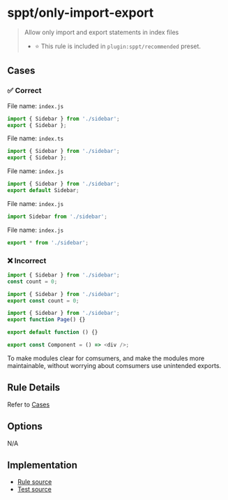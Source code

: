 <!--header-->

# sppt/only-import-export

> Allow only import and export statements in index files
>
> - ⭐️ This rule is included in `plugin:sppt/recommended` preset.

<!--header-->

<!--cases-->

## Cases

### ✅ Correct

File name: `index.js`

```ts
import { Sidebar } from './sidebar';
export { Sidebar };
```

File name: `index.ts`

```ts
import { Sidebar } from './sidebar';
export { Sidebar };
```

File name: `index.js`

```ts
import { Sidebar } from './sidebar';
export default Sidebar;
```

File name: `index.js`

```ts
import Sidebar from './sidebar';
```

File name: `index.js`

```ts
export * from './sidebar';
```

### ❌ Incorrect

```ts
import { Sidebar } from './sidebar';
const count = 0;
```

```ts
import { Sidebar } from './sidebar';
export const count = 0;
```

```ts
import { Sidebar } from './sidebar';
export function Page() {}
```

```ts
export default function () {}
```

```ts
export const Component = () => <div />;
```

<!--cases-->

To make modules clear for comsumers, and make the modules more maintainable, without worrying about comsumers use unintended exports.

## Rule Details

Refer to [Cases](#cases)

## Options

N/A

<!--footer-->

## Implementation

- [Rule source](../../src/rules/only-import-export.ts)
- [Test source](../../tests/rules/only-import-export.ts)
<!--footer-->
